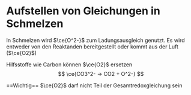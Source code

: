 # Aufstellen von Gleichungen in Schmelzen
In Schmelzen wird $\ce{O^2-}$ zum Ladungsausgleich genutzt. Es wird entweder von den Reaktanden bereitgestellt oder kommt aus der Luft ($\ce{O2}$)

Hilfsstoffe wie Carbon können $\ce{O2}$ ersetzen
$$
\ce{CO3^2- -> CO2 + O^2-}
$$

==Wichtig==
$\ce{O2}$ darf nicht Teil der Gesamtredoxgleichung sein

